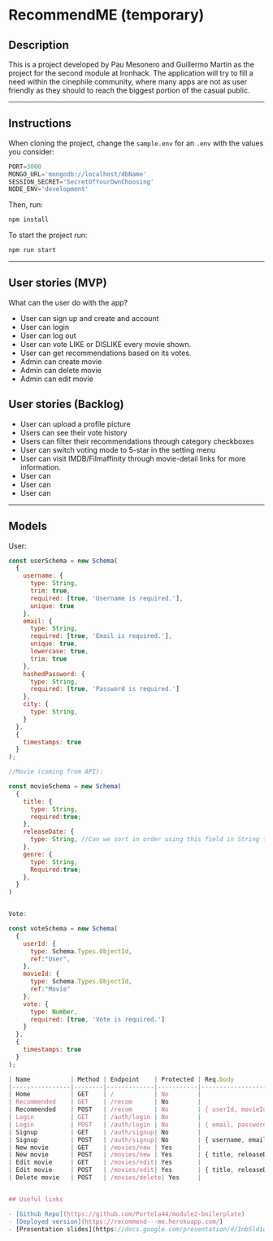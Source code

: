 # RecommendME (temporary)

## Description

This is a project developed by Pau Mesonero and Guillermo Martin as the project for the second module at Ironhack. The application will try to fill a need within the cinephile community, where many apps are not as user friendly as they should to reach the biggest portion of the casual public.

---

## Instructions

When cloning the project, change the <code>sample.env</code> for an <code>.env</code> with the values you consider:
```js
PORT=3000
MONGO_URL='mongodb://localhost/dbName'
SESSION_SECRET='SecretOfYourOwnChoosing'
NODE_ENV='development'
```
Then, run:
```bash
npm install
```
To start the project run:
```bash
npm run start
```

---

## User stories (MVP)

What can the user do with the app?
- User can sign up and create and account
- User can login
- User can log out
- User can vote LIKE or DISLIKE every movie shown.
- User can get recommendations based on its votes.
- Admin can create movie
- Admin can delete movie
- Admin can edit movie


## User stories (Backlog)

- User can upload a profile picture
- Users can see their vote history
- Users can filter their recommendations through category checkboxes
- User can switch voting mode to 5-star in the setting menu
- User can visit IMDB/Filmaffinity through movie-detail links for more information.
- User can 
- User can
- User can

---

## Models

User:

```js
const userSchema = new Schema(
  {
    username: {
      type: String,
      trim: true,
      required: [true, 'Username is required.'],
      unique: true
    },
    email: {
      type: String,
      required: [true, 'Email is required.'],
      unique: true,
      lowercase: true,
      trim: true
    },
    hashedPassword: {
      type: String,
      required: [true, 'Password is required.']
    },
    city: {
      type: String,
    }
  },
  {
    timestamps: true
  }
);

//Movie (coming from API): 

const movieSchema = new Schema(
  {
    title: {
      type: String,
      required:true;
    },
    releaseDate: {
      type: String, //Can we sort in order using this field in String type?
    },
    genre: {
      type: String,
      Required:true;
    },
  }
)


Vote: 

const voteSchema = new Schema(
  {
    userId: {
      type: Schema.Types.ObjectId,
      ref:"User",
    },
    movieId: {
      type: Schema.Types.ObjectId,
      ref:"Movie"
    },
    vote: {
      type: Number,
      required: [true, 'Vote is required.']
    }
  },
  {
    timestamps: true
  }
); 

| Name           | Method | Endpoint    | Protected | Req.body            | Redirects |
|----------------|--------|-------------|-----------|---------------------|-----------|
| Home           | GET    | /           | No        |                     |           |
| Recommended    | GET    | /recom      | No        |                     |           |
| Recommended    | POST   | /recom      | No        | { userId, movieId, vote }|      |
| Login          | GET    | /auth/login | No        |                     |           |
| Login          | POST   | /auth/login | No        | { email, password } | /         |
| Signup         | GET    | /auth/signup| No        |                     |           |
| Signup         | POST   | /auth/signup| No        | { username, email, password, city }| /auth/login|
| New movie      | GET    | /movies/new | Yes       |                     |           |
| New movie      | POST   | /movies/new | Yes       | { title, releaseDate, genre }| /movies/:movieId |
| Edit movie     | GET    | /movies/edit| Yes       |                     |          |
| Edit movie     | POST   | /movies/edit| Yes       | { title, releaseDate, genre }| /movies/:movieId |
| Delete movie   | POST   | /movies/delete| Yes     |                     | /        |


## Useful links

- [Github Repo](https://github.com/Portela44/module2-boilerplate)
- [Deployed version](https://recommend---me.herokuapp.com/)
- [Presentation slides](https://docs.google.com/presentation/d/1nb5ld1qiLS15eh0Pe6Pyt_9-m7XTqG3E5ERNxq8etDE/edit#slide=id.gd2f231c4a7_1_0)
